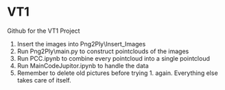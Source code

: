 # VT1
Github for the VT1 Project

1. Insert the images into Png2Ply\Insert_Images
2. Run Png2Ply\main.py to construct pointclouds of the images
3. Run PCC.ipynb to combine every pointcloud into a single pointcloud
4. Run MainCodeJupitor.ipynb to handle the data
5. Remember to delete old pictures before trying 1. again. Everything else takes care of itself.
